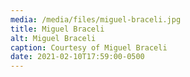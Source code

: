 ```yaml
---
media: /media/files/miguel-braceli.jpg
title: Miguel Braceli
alt: Miguel Braceli
caption: Courtesy of Miguel Braceli
date: 2021-02-10T17:59:00-0500
---
```

